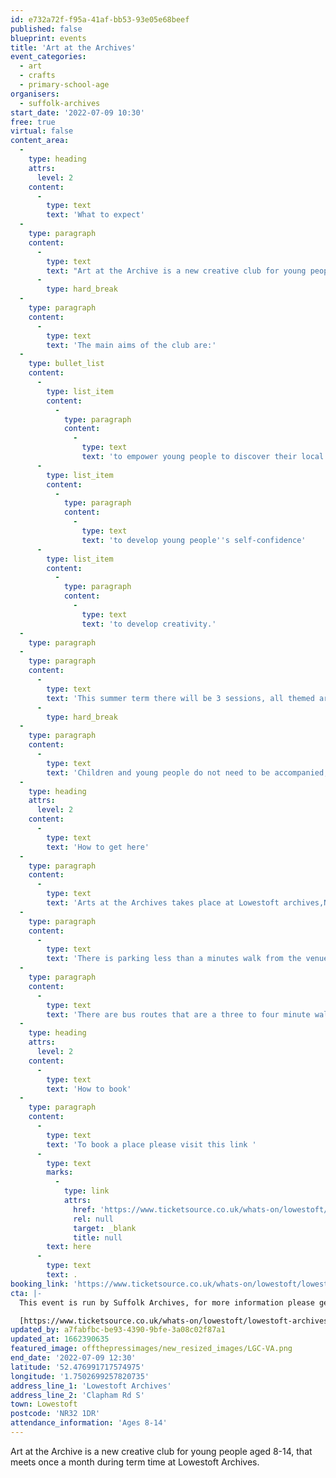 ```yaml
---
id: e732a72f-f95a-41af-bb53-93e05e68beef
published: false
blueprint: events
title: 'Art at the Archives'
event_categories:
  - art
  - crafts
  - primary-school-age
organisers:
  - suffolk-archives
start_date: '2022-07-09 10:30'
free: true
virtual: false
content_area:
  -
    type: heading
    attrs:
      level: 2
    content:
      -
        type: text
        text: 'What to expect'
  -
    type: paragraph
    content:
      -
        type: text
        text: "Art at the Archive is a new creative club for young people aged 8-14, that meets once a month during term-time at Lowestoft Archives. Each month explore a different aspect of local heritage, then get inspired to design, make or create something!\_"
      -
        type: hard_break
  -
    type: paragraph
    content:
      -
        type: text
        text: 'The main aims of the club are:'
  -
    type: bullet_list
    content:
      -
        type: list_item
        content:
          -
            type: paragraph
            content:
              -
                type: text
                text: 'to empower young people to discover their local heritage for themselves'
      -
        type: list_item
        content:
          -
            type: paragraph
            content:
              -
                type: text
                text: 'to develop young people''s self-confidence'
      -
        type: list_item
        content:
          -
            type: paragraph
            content:
              -
                type: text
                text: 'to develop creativity.'
  -
    type: paragraph
  -
    type: paragraph
    content:
      -
        type: text
        text: 'This summer term there will be 3 sessions, all themed around ‘seaside’. There will also be the opportunity to use the club sessions to work towards an Arts Award at ‘Discover’ level.'
      -
        type: hard_break
  -
    type: paragraph
    content:
      -
        type: text
        text: 'Children and young people do not need to be accompanied, but adults are welcome to stay to support a young person.'
  -
    type: heading
    attrs:
      level: 2
    content:
      -
        type: text
        text: 'How to get here'
  -
    type: paragraph
    content:
      -
        type: text
        text: 'Arts at the Archives takes place at Lowestoft archives,NR32 1DR.'
  -
    type: paragraph
    content:
      -
        type: text
        text: 'There is parking less than a minutes walk from the venue.'
  -
    type: paragraph
    content:
      -
        type: text
        text: 'There are bus routes that are a three to four minute walk from the venue.'
  -
    type: heading
    attrs:
      level: 2
    content:
      -
        type: text
        text: 'How to book'
  -
    type: paragraph
    content:
      -
        type: text
        text: 'To book a place please visit this link '
      -
        type: text
        marks:
          -
            type: link
            attrs:
              href: 'https://www.ticketsource.co.uk/whats-on/lowestoft/lowestoft-archives/arts-at-the-archives/2022-05-14/10:30/t-nokkjdx'
              rel: null
              target: _blank
              title: null
        text: here
      -
        type: text
        text: .
booking_link: 'https://www.ticketsource.co.uk/whats-on/lowestoft/lowestoft-archives/arts-at-the-archives/2022-05-14/10:30/t-nokkjdx'
cta: |-
  This event is run by Suffolk Archives, for more information please get in touch via:

  [https://www.ticketsource.co.uk/whats-on/lowestoft/lowestoft-archives/arts-at-the-archives/2022-05-14/10:30/t-nokkjdx](https://www.ticketsource.co.uk/whats-on/lowestoft/lowestoft-archives/arts-at-the-archives/2022-05-14/10:30/t-nokkjdx)
updated_by: a7fabfbc-be93-4390-9bfe-3a08c02f87a1
updated_at: 1662390635
featured_image: offthepressimages/new_resized_images/LGC-VA.png
end_date: '2022-07-09 12:30'
latitude: '52.476991717574975'
longitude: '1.7502699257820735'
address_line_1: 'Lowestoft Archives'
address_line_2: 'Clapham Rd S'
town: Lowestoft
postcode: 'NR32 1DR'
attendance_information: 'Ages 8-14'
---
```

Art at the Archive is a new creative club for young people aged 8-14, that meets once a month during term time at Lowestoft Archives.